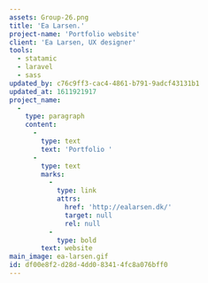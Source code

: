 ```yaml
---
assets: Group-26.png
title: 'Ea Larsen.'
project-name: 'Portfolio website'
client: 'Ea Larsen, UX designer'
tools:
  - statamic
  - laravel
  - sass
updated_by: c76c9ff3-cac4-4861-b791-9adcf43131b1
updated_at: 1611921917
project_name:
  -
    type: paragraph
    content:
      -
        type: text
        text: 'Portfolio '
      -
        type: text
        marks:
          -
            type: link
            attrs:
              href: 'http://ealarsen.dk/'
              target: null
              rel: null
          -
            type: bold
        text: website
main_image: ea-larsen.gif
id: df00e8f2-d28d-4dd0-8341-4fc8a076bff0
---
```

